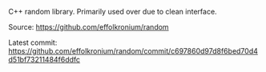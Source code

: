 C++ random library. Primarily used over <random> due to clean interface.

Source:
https://github.com/effolkronium/random

Latest commit:
https://github.com/effolkronium/random/commit/c697860d97d8f6bed70d4d51bf73211484f6ddfc